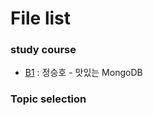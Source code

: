 # File list

### study course
* [B1](https://github.com/TaekGeunLee/study_MongoDB/tree/master/B1) : 정승호 - 맛있는 MongoDB


### Topic selection

